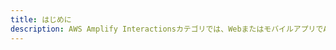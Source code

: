 ```yaml
---
title: はじめに
description: AWS Amplify Interactionsカテゴリでは、WebまたはモバイルアプリでAI搭載のチャットボットを使用できます。 Interactions を使用してバックエンドの chatbot プロバイダを設定し、1 行のコードだけでチャットボットの UI をアプリケーションに統合できます。
---
```


<inline-fragment platform="js" src="~/lib/interactions/fragments/js/getting-started.md"></inline-fragment>